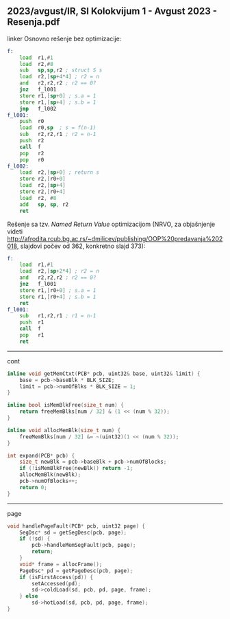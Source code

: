 2023/avgust/IR, SI Kolokvijum 1 - Avgust 2023 - Resenja.pdf
--------------------------------------------------------------------------------
linker
Osnovno rešenje bez optimizacije:
```asm
f:
    load  r1,#1
    load  r2,#8
    sub   sp,sp,r2 ; struct S s
    load  r2,[sp+4*4] ; r2 = n
    and   r2,r2,r2 ; r2 == 0?
    jnz   f_l001
    store r1,[sp+0] ; s.a = 1
    store r1,[sp+4] ; s.b = 1
    jmp   f_l002
f_l001:
    push  r0
    load  r0,sp  ; s = f(n-1)
    sub   r2,r2,r1 ; r2 = n-1
    push  r2
    call  f
    pop   r2
    pop   r0
f_l002:
    load  r2,[sp+0] ; return s
    store r2,[r0+0]
    load  r2,[sp+4]
    store r2,[r0+4]
    load  r2, #8
    add   sp, sp, r2
    ret
```

Rešenje sa tzv. *Named Return Value* optimizacijom (NRVO, za objašnjenje videti
http://afrodita.rcub.bg.ac.rs/~dmilicev/publishing/OOP%20predavanja%202018, slajdovi
počev od 362, konkretno slajd 373):
```asm
f:
    load  r1,#1
    load  r2,[sp+2*4] ; r2 = n
    and   r2,r2,r2 ; r2 == 0?
    jnz   f_l001
    store r1,[r0+0] ; s.a = 1
    store r1,[r0+4] ; s.b = 1
    ret
f_l001:
    sub   r1,r2,r1 ; r1 = n-1
    push  r1
    call  f
    pop   r1
    ret
```

--------------------------------------------------------------------------------
cont
```cpp
inline void getMemCtxt(PCB* pcb, uint32& base, uint32& limit) {
    base = pcb->baseBlk * BLK_SIZE;
    limit = pcb->numOfBlks * BLK_SIZE – 1;
}

inline bool isMemBlkFree(size_t num) {
    return freeMemBlks[num / 32] & (1 << (num % 32));
}

inline void allocMemBlk(size_t num) {
    freeMemBlks[num / 32] &= ~(uint32)(1 << (num % 32));
}

int expand(PCB* pcb) {
    size_t newBlk = pcb->baseBlk + pcb->numOfBlocks;
    if (!isMemBlkFree(newBlk)) return -1;
    allocMemBlk(newBlk);
    pcb->numOfBlocks++;
    return 0;
}
```

--------------------------------------------------------------------------------
page
```cpp
void handlePageFault(PCB* pcb, uint32 page) {
    SegDsc* sd = getSegDesc(pcb, page);
    if (!sd) {
        pcb->handleMemSegFault(pcb, page);
        return;
    }
    void* frame = allocFrame();
    PageDsc* pd = getPageDesc(pcb, page);
    if (isFirstAccess(pd)) {
        setAccessed(pd);
        sd->coldLoad(sd, pcb, pd, page, frame);
    } else
        sd->hotLoad(sd, pcb, pd, page, frame);
}
```
